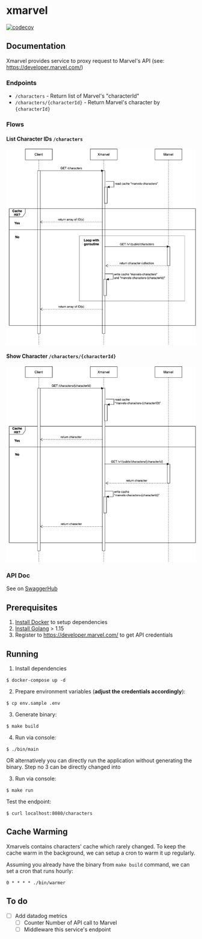 # xmarvel

[![codecov](https://codecov.io/gh/ivantedja/xmarvel/branch/master/graph/badge.svg)](https://codecov.io/gh/ivantedja/xmarvel)

## Documentation

Xmarvel provides service to proxy request to Marvel's API (see: https://developer.marvel.com/)

### Endpoints

- `/characters` - Return list of Marvel's "characterId"
- `/characters/{characterId}` - Return Marvel's character by `{characterId}`

### Flows

#### List Character IDs `/characters`

![List Character IDs](https://github.com/ivantedja/xmarvel/blob/master/docs/flows/xmarvels-List.png)

#### Show Character `/characters/{characterId}`

![Show Character](https://github.com/ivantedja/xmarvel/blob/master/docs/flows/xmarvels-Show.png)

### API Doc

See on [SwaggerHub](https://app.swaggerhub.com/apis/ivantedja/Xmarvel/1.0.0)

## Prerequisites

1. [Install Docker](https://docs.docker.com/engine/install/) to setup dependencies
2. [Install Golang](https://golang.org/dl/) > 1.15
3. Register to https://developer.marvel.com/ to get API credentials

## Running

1. Install dependencies
```
$ docker-compose up -d
```

2. Prepare environment variables (**adjust the credentials accordingly**):
```
$ cp env.sample .env
```

3. Generate binary:
```
$ make build
```

4. Run via console:
```
$ ./bin/main
```

OR alternatively you can directly run the application without generating the binary. Step no 3 can be directly changed into

3. Run via console:
```
$ make run
```

Test the endpoint:
```
$ curl localhost:8080/characters
```

## Cache Warming

Xmarvels contains characters' cache which rarely changed.
To keep the cache warm in the background, we can setup a cron to warm it up regularly.

Assuming you already have the binary from `make build` command, we can set a cron that runs hourly:

```
0 * * * * ./bin/warmer
```

## To do

- [ ] Add datadog metrics
  - [ ] Counter Number of API call to Marvel
  - [ ] Middleware this service's endpoint
